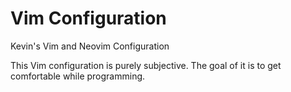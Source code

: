 # Vim Configuration

Kevin's Vim and Neovim Configuration

This Vim configuration is purely subjective. The goal of it is to get comfortable while programming.
